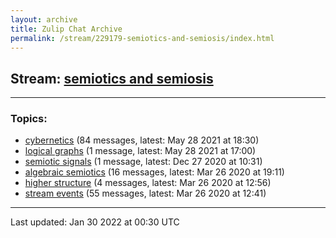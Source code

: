```yaml
---
layout: archive
title: Zulip Chat Archive
permalink: /stream/229179-semiotics-and-semiosis/index.html
---
```


## Stream: [semiotics and semiosis](https://mattecapu.github.io/ct-zulip-archive/stream/229179-semiotics-and-semiosis/index.html)
---

### Topics:

* [cybernetics](topic/cybernetics.html) (84 messages, latest: May 28 2021 at 18:30)
* [logical graphs](topic/logical.20graphs.html) (1 message, latest: May 28 2021 at 17:00)
* [semiotic signals](topic/semiotic.20signals.html) (1 message, latest: Dec 27 2020 at 10:31)
* [algebraic semiotics](topic/algebraic.20semiotics.html) (16 messages, latest: Mar 26 2020 at 19:11)
* [higher structure](topic/higher.20structure.html) (4 messages, latest: Mar 26 2020 at 12:56)
* [stream events](topic/stream.20events.html) (55 messages, latest: Mar 26 2020 at 12:41)

<hr><p>Last updated: Jan 30 2022 at 00:30 UTC</p>